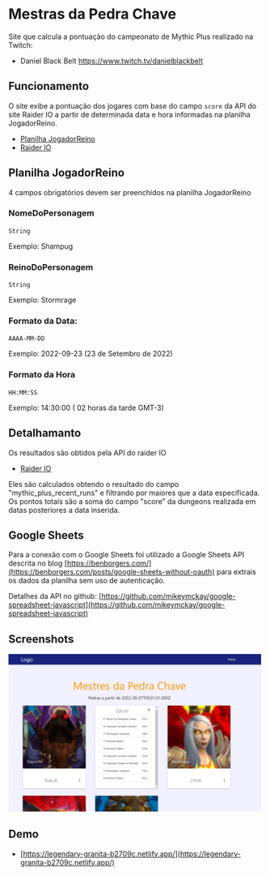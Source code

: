 
# Mestras da Pedra Chave

Site que calcula a pontuação do campeonato de Mythic Plus realizado na Twitch:
- Daniel Black Belt https://www.twitch.tv/danielblackbelt

## Funcionamento
O site exibe a pontuação dos jogares com base do campo `score` da API do site Raider IO a partir de determinada data e hora informadas na planilha JogadorReino.

- [Planilha JogadorReino](https://docs.google.com/spreadsheets/d/1a0JC-J--zD4qBdt9jAiEucNEGAbl0ppOz82qH1wQ7d4/edit#gid=0)
- [Raider IO](https://raider.io/)
## Planilha JogadorReino

4 campos obrigatórios devem ser preenchidos na planilha JogadorReino

### NomeDoPersonagem	
```
String
```
Exemplo: Shampug

### ReinoDoPersonagem
```
String
```
Exemplo: Stormrage
### Formato da Data: 
```
AAAA-MM-DD
```
Exemplo: 2022-09-23 (23 de Setembro de 2022)

### Formato da Hora 
```
HH:MM:SS
```
Exemplo: 14:30:00 ( 02 horas da tarde GMT-3)

## Detalhamanto
Os resultados são obtidos pela API do raider IO
- [Raider IO](https://raider.io/api#/mythic_plus/getApiV1MythicplusScoretiers)

Eles são calculados obtendo o resultado do campo "mythic_plus_recent_runs" e filtrando por maiores que a data especificada.
Os pontos totais são a soma do campo "score" da dungeons realizada em datas posteriores a data inserida.

## Google Sheets
Para a conexão com o Google Sheets foi utilizado a Google Sheets API descrita no blog [https://benborgers.com/](https://benborgers.com/posts/google-sheets-without-oauth) para extrais os dados da planilha sem uso de autenticação.

Detalhes da API no github: [https://github.com/mikeymckay/google-spreadsheet-javascript](https://github.com/mikeymckay/google-spreadsheet-javascript)

## Screenshots

<img src="images/site1.png" width="500">

## Demo

- [https://legendary-granita-b2709c.netlify.app/](https://legendary-granita-b2709c.netlify.app/)

